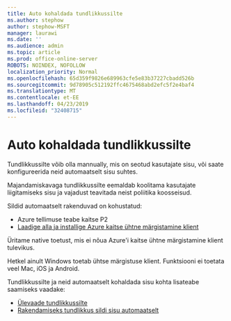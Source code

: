 ```yaml
---
title: Auto kohaldada tundlikkussilte
ms.author: stephow
author: stephow-MSFT
manager: laurawi
ms.date: ''
ms.audience: admin
ms.topic: article
ms.prod: office-online-server
ROBOTS: NOINDEX, NOFOLLOW
localization_priority: Normal
ms.openlocfilehash: 65d359f9826e689963cfe5e83b37227cbadd526b
ms.sourcegitcommit: 9d78905c512192ffc4675468abd2efc5f2e4baf4
ms.translationtype: MT
ms.contentlocale: et-EE
ms.lasthandoff: 04/23/2019
ms.locfileid: "32408715"
---
```

# <a name="auto-apply-sensitivity-labels"></a>Auto kohaldada tundlikkussilte

Tundlikkussilte võib olla mannually, mis on seotud kasutajate sisu, või saate konfigureerida neid automaatselt sisu suhtes.

Majandamiskavaga tundlikkussilte eemaldab koolitama kasutajate liigitamiseks sisu ja vajadust teavitada neist poliitika koosseisud.

Sildid automaatselt rakenduvad on kohustatud:

- Azure tellimuse teabe kaitse P2
- [Laadige alla ja installige Azure kaitse ühtne märgistamine klient](https://docs.microsoft.com/en-us/azure/information-protection/rms-client/install-unifiedlabelingclient-app)

Üritame native toetust, mis ei nõua Azure'i kaitse ühtne märgistamine klient tulevikus.

Hetkel ainult Windows toetab ühtse märgistuse klient.  Funktsiooni ei toetata veel Mac, iOS ja Android.

Tundlikkussilte ja neid automaatselt kohaldada sisu kohta lisateabe saamiseks vaadake:

- [Ülevaade tundlikkussilte](https://docs.microsoft.com/en-us/office365/securitycompliance/sensitivity-labels)
- [Rakendamiseks tundlikkus sildi sisu automaatselt](https://docs.microsoft.com/en-us/office365/securitycompliance/apply_sensitivity_label_automatically)